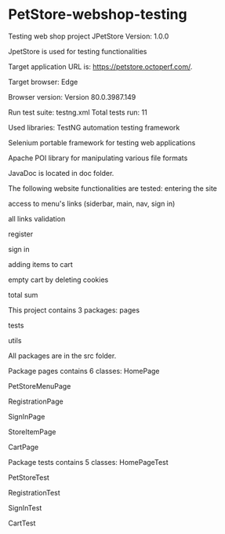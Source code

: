 # PetStore-webshop-testing
Testing web shop project
JPetStore
Version: 1.0.0

JpetStore is used for testing functionalities

Target application URL is: https://petstore.octoperf.com/.

Target browser: Edge

Browser version: Version 80.0.3987.149

Run test suite: testng.xml
Total tests run: 11

Used libraries:
TestNG automation testing framework

Selenium portable framework for testing web applications

Apache POI library for manipulating various file formats

JavaDoc is located in doc folder.

The following website functionalities are tested:
entering the site

access to menu's links (siderbar, main, nav, sign in)

all links validation

register

sign in

adding items to cart

empty cart by deleting cookies

total sum

This project contains 3 packages:
pages

tests

utils

All packages are in the src folder.

Package pages contains 6 classes:
HomePage

PetStoreMenuPage

RegistrationPage

SignInPage

StoreItemPage

CartPage

Package tests contains 5 classes:
HomePageTest

PetStoreTest

RegistrationTest

SignInTest

CartTest
